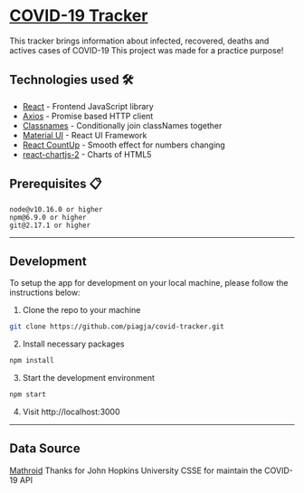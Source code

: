 # [COVID-19 Tracker](https://world19covid.web.app/)

This tracker brings information about infected, recovered, deaths and actives cases of COVID-19
This project was made for a practice purpose!

## Technologies used 🛠️

- [React](https://pt-br.reactjs.org/) - Frontend JavaScript library
- [Axios](https://github.com/axios/axios) - Promise based HTTP client
- [Classnames](https://jedwatson.github.io/classnames/) - Conditionally join classNames together
- [Material UI](https://material-ui.com/) - React UI Framework
- [React CountUp](https://react-countup.now.sh/) - Smooth effect for numbers changing
- [react-chartjs-2](https://github.com/jerairrest/react-chartjs-2) - Charts of HTML5


## Prerequisites 📋

```
node@v10.16.0 or higher
npm@6.9.0 or higher
git@2.17.1 or higher
```

---

## Development

To setup the app for development on your local machine, please follow the instructions below:

1. Clone the repo to your machine

```bash
git clone https://github.com/piagja/covid-tracker.git
```

2. Install necessary packages

```bash
npm install
```

3. Start the development environment

```bash
npm start
```

4. Visit http://localhost:3000

---

## Data Source

[Mathroid](https://covid19.mathdro.id/api/)
Thanks for John Hopkins University CSSE for maintain the COVID-19 API


